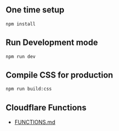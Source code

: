 ## One time setup

 ```
 npm install
 ```
 
 ## Run Development mode

```
npm run dev
```

## Compile CSS for production

```
npm run build:css
```


## Cloudflare Functions

* [FUNCTIONS.md](./FUNCTIONS.md)